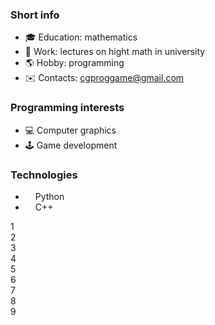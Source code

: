 ### Short info
- :mortar_board: Education: mathematics
- :hammer: Work: lectures on hight math in university
- :earth_americas: Hobby: programming
- :envelope: Contacts: cgproggame@gmail.com

### Programming interests
- :computer: Computer graphics
- :joystick: Game development

### Technologies
- <img height="12" width="12" src="https://cdn.simpleicons.org/python/#3776AB" /> Python
- <img height="12" width="12" src="https://cdn.simpleicons.org/cplusplus/#00599C" /> C++

 <div class="grid-container">
  <div class="grid-item">1</div>
  <div class="grid-item">2</div>
  <div class="grid-item">3</div>
  <div class="grid-item">4</div>
  <div class="grid-item">5</div>
  <div class="grid-item">6</div>
  <div class="grid-item">7</div>
  <div class="grid-item">8</div>
  <div class="grid-item">9</div>
</div> 
